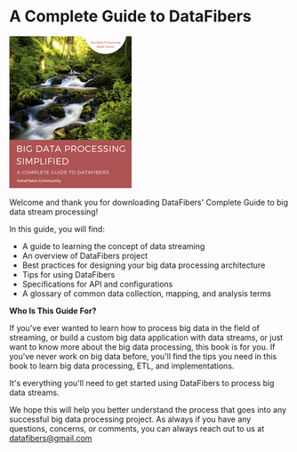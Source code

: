 # A Complete Guide to DataFibers

![](https://github.com/datafibers/df_complete_guide/blob/master/cover_small.jpg?raw=true)

Welcome and thank you for downloading DataFibers' Complete Guide to big data stream processing!

In this guide, you will find:

* A guide to learning the concept of data streaming
* An overview of DataFibers project
* Best practices for designing your big data processing architecture
* Tips for using DataFibers
* Specifications for API and configurations
* A glossary of common data collection, mapping, and analysis terms

**Who Is This Guide For?**

If you've ever wanted to learn how to process big data in the field of streaming, or build a custom big data application with data streams, or just want to know more about the big data processing, this book is for you. If you've never work on big data before, you'll find the tips you need in this book to learn big data processing, ETL, and implementations.

It's everything you'll need to get started using DataFibers to process big data streams.

We hope this will help you better understand the process that goes into any successful big data processing project. As always if you have any questions, concerns, or comments, you can always reach out to us at [datafibers@gmail.com](mailto:datafibers@gmail.com)

